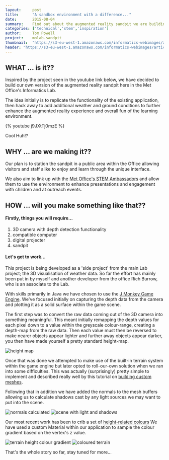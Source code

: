```yaml
---
layout:     post
title:      "A sandbox environment with a difference..."
date:       2015-08-04
summary:    Find out about the augmented reality sandpit we are building in the lab.
categories: ['technical','stem','inspiration']
author: 	Tom Powell
project:    molab-sandpit
thumbnail:  "https://s3-eu-west-1.amazonaws.com/informatics-webimages/articles/2015-08-04-augmented-reality-sandpit/coloured-terrain.png"
header: "https://s3-eu-west-1.amazonaws.com/informatics-webimages/articles/2015-08-04-augmented-reality-sandpit/coloured-terrain.png"
---
```


## WHAT ... is it??

Inspired by the project seen in the youtube link below, we have decided to build our own version of the
augmented reality sandpit here in the Met Office's Informatics Lab.

The idea initially is to replicate the functionality of the existing application, then hack away to add
additional weather and ground conditions to further enhance the augmented reality experience and overall
fun of the learning environment.

{% youtube j9JXtTj0mzE %}

Cool Huh!?

## WHY ... are we making it??

Our plan is to station the sandpit in a public area within the Office allowing visitors and staff alike to enjoy
and learn through the unique interface.

We also aim to link up with the [Met Office's STEM Ambassadors][STEM] and allow them to use the environment to enhance
presentations and engagement with children and at outreach events.

## HOW ... will you make something like that??

#### Firstly, things you will require...
 1) 3D camera with depth detection functionality
 2) compatible computer
 3) digital projecter
 4) sandpit

#### Let's get to work...
This project is being developed as a 'side project' from the main Lab project; the 3D visualisation of weather data.
So far the effort has mainly been put in by myself and another developer from the office Rich Burrow, who is an associate to the Lab.

With skills primarily in Java we have chosen to use the [J Monkey Game Engine][JMonkeyEngine].
We've focused initially on capturing the depth data from the camera and plotting it as a solid surface within the game scene.

The first step was to convert the raw data coming out of the 3D camera into something meaningful. This meant initially remapping
the depth values for each pixel down to a value within the greyscale colour-range, creating a depth-map from the raw data. Then
each value must then be reversed to make nearer objects appear lighter and further away objects appear darker, you then
have made yourself a pretty standard height-map.

![height map](https://s3-eu-west-1.amazonaws.com/informatics-webimages/articles/2015-08-04-augmented-reality-sandpit/height-map.png)

Once that was done we attempted to make use of the built-in terrain system within the game engine but later opted to
roll-our-own solution when we ran into some difficulties. This was actually (surprisingly) pretty simple to implement
and described really well by this tutorial on [building custom meshes][JMonkeyEngine custom meshes].

Following that in addition we have added the normals to the mesh buffers allowing us to calculate shadows cast by any light sources
we may want to put into the scene.

![normals calculated](https://s3-eu-west-1.amazonaws.com/informatics-webimages/articles/2015-08-04-augmented-reality-sandpit/normals.png)
![scene with light and shadows](https://s3-eu-west-1.amazonaws.com/informatics-webimages/articles/2015-08-04-augmented-reality-sandpit/normals.png)

Our most recent work has been to crib a set of [height-related colours][color map]
We have used a custom Material within our application to sample the colour gradient based on the vertex's z value.

![terrain height colour gradient](https://s3-eu-west-1.amazonaws.com/informatics-webimages/articles/2015-08-04-augmented-reality-sandpit/terrain-colour-map.png)
![coloured terrain](https://s3-eu-west-1.amazonaws.com/informatics-webimages/articles/2015-08-04-augmented-reality-sandpit/coloured-terrain.png)

That's the whole story so far, stay tuned for more...



[STEM]: http://www.metoffice.gov.uk/about-us/who/sustainability/community/uk
[JMonkeyEngine]: http://jmonkeyengine.org/
[JMonkeyEngine custom meshes]: http://wiki.jmonkeyengine.org/doku.php/jme3:advanced:custom_meshes
[color map]: http://www.kgs.ku.edu/General/elevatMap.html
